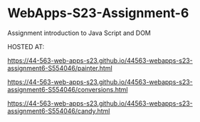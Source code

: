 
# WebApps-S23-Assignment-6
Assignment introduction to Java Script and DOM


HOSTED AT:

https://44-563-web-apps-s23.github.io/44563-webapps-s23-assignment6-S554046/painter.html

https://44-563-web-apps-s23.github.io/44563-webapps-s23-assignment6-S554046/conversions.html

https://44-563-web-apps-s23.github.io/44563-webapps-s23-assignment6-S554046/candy.html
